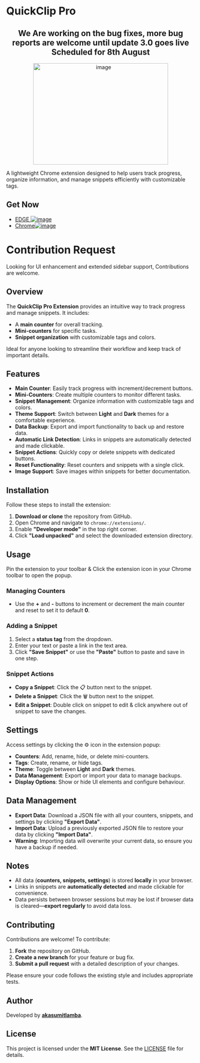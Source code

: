 # QuickClip Pro

<div align="center">

## We Are working on the bug fixes, more bug reports are welcome until update 3.0 goes live Scheduled for 8th August


<img width="360" height="270" alt="image" src="https://github.com/user-attachments/assets/78e422e6-eb70-4dd0-a99e-a683116782e0" />

</div>

A lightweight Chrome extension designed to help users track progress, organize information, and manage snippets efficiently with customizable tags.

## Get Now
- [EDGE ![image](https://github.com/user-attachments/assets/d035496a-044b-4241-92c0-e1de4e017d16)
 ](https://microsoftedge.microsoft.com/addons/detail/fdpdihkediefiklboeedbcaeamachnlc)
- [Chrome![image](https://github.com/user-attachments/assets/5fcac80e-3a0c-43c3-9d92-0582d401be1f)](https://chromewebstore.google.com/detail/ndibnfgbmcfgoeapohknfeeiilgfhdjg?utm_source=item-share-cb)

# Contribution Request

Looking for UI enhancement and extended sidebar support, Contributions are welcome.

## Overview

The **QuickClip Pro Extension** provides an intuitive way to track progress and manage snippets. It includes:
- A **main counter** for overall tracking.
- **Mini-counters** for specific tasks.
- **Snippet organization** with customizable tags and colors.

Ideal for anyone looking to streamline their workflow and keep track of important details.

## Features

- **Main Counter**: Easily track progress with increment/decrement buttons.
- **Mini-Counters**: Create multiple counters to monitor different tasks.
- **Snippet Management**: Organize information with customizable tags and colors.
- **Theme Support**: Switch between **Light** and **Dark** themes for a comfortable experience.
- **Data Backup**: Export and import functionality to back up and restore data.
- **Automatic Link Detection**: Links in snippets are automatically detected and made clickable.
- **Snippet Actions**: Quickly copy or delete snippets with dedicated buttons.
- **Reset Functionality**: Reset counters and snippets with a single click.
- **Image Support**: Save images within snippets for better documentation.

## Installation

Follow these steps to install the extension:

1. **Download or clone** the repository from GitHub.
2. Open Chrome and navigate to `chrome://extensions/`.
3. Enable **"Developer mode"** in the top right corner.
4. Click **"Load unpacked"** and select the downloaded extension directory.

## Usage

Pin the extension to your toolbar & Click the extension icon in your Chrome toolbar to open the popup.

### Managing Counters
- Use the **+** and **-** buttons to increment or decrement the main counter and reset to set it to default **0**.

### Adding a Snippet
1. Select a **status tag** from the dropdown.
2. Enter your text or paste a link in the text area.
3. Click **"Save Snippet"** or use the **"Paste"** button to paste and save in one step.

### Snippet Actions
- **Copy a Snippet**: Click the 📋 button next to the snippet.
- **Delete a Snippet**: Click the 🗑️ button next to the snippet.
- **Edit a Snippet**: Double click on snippet to edit & click anywhere out of snippet to save the changes.

## Settings

Access settings by clicking the ⚙️ icon in the extension popup:

- **Counters**: Add, rename, hide, or delete mini-counters.
- **Tags**: Create, rename, or hide tags.
- **Theme**: Toggle between **Light** and **Dark** themes.
- **Data Management**: Export or import your data to manage backups.
- **Display Options**: Show or hide UI elements and configure behaviour.

## Data Management

- **Export Data**: Download a JSON file with all your counters, snippets, and settings by clicking **"Export Data"**.
- **Import Data**: Upload a previously exported JSON file to restore your data by clicking **"Import Data"**.
- **Warning**: Importing data will overwrite your current data, so ensure you have a backup if needed.

## Notes

- All data (**counters, snippets, settings**) is stored **locally** in your browser.
- Links in snippets are **automatically detected** and made clickable for convenience.
- Data persists between browser sessions but may be lost if browser data is cleared—**export regularly** to avoid data loss.

## Contributing

Contributions are welcome! To contribute:

1. **Fork** the repository on GitHub.
2. **Create a new branch** for your feature or bug fix.
3. **Submit a pull request** with a detailed description of your changes.

Please ensure your code follows the existing style and includes appropriate tests.

## Author

Developed by **[akasumitlamba](https://github.com/akasumitlamba)**.

## License

This project is licensed under the **MIT License**. See the [LICENSE](LICENSE) file for details.
